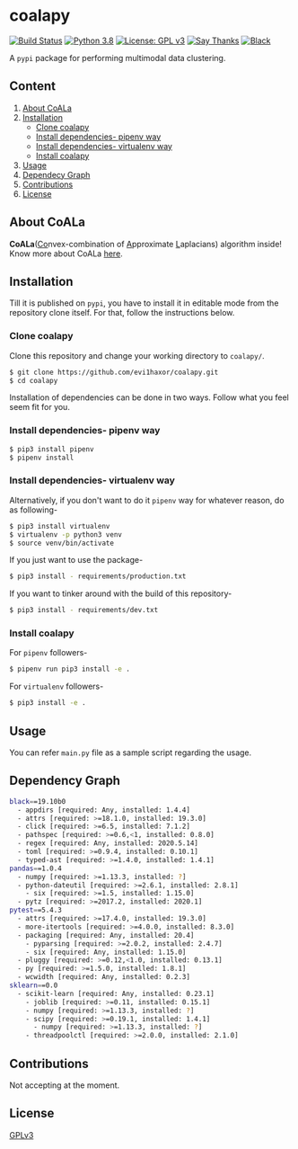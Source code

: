 # coalapy
[![Build Status](https://travis-ci.com/evi1haxor/coalapy.svg?token=mr4CAooD4jjgCsCvyfqv&branch=master)](https://travis-ci.com/evi1haxor/coalapy) [![Python 3.8](https://img.shields.io/badge/python-3.8-blue.svg)](https://www.python.org/downloads/release/python-383/) [![License: GPL v3](https://img.shields.io/badge/License-GPLv3-blue.svg)](https://www.gnu.org/licenses/gpl-3.0) [![Say Thanks](https://img.shields.io/badge/Say%20Thanks-!-1EAEDB.svg)](https://saythanks.io/to/architdwivedi.off%40gmail.com) [![Black](https://img.shields.io/badge/code%20style-black-000000.svg)](https://github.com/psf/black)

A `pypi` package for performing multimodal data clustering.

## Content
1. [About CoALa](#about-coala)
2. [Installation](#installation)
    - [Clone coalapy](#clone-coalapy)
    - [Install dependencies- pipenv way](#install-dependencies--pipenv-way)
    - [Install dependencies- virtualenv way](#install-dependencies--virtualenv-way)
    - [Install coalapy](#install-coalapy)
3. [Usage](#usage)
4. [Dependecy Graph](#dependency-graph)
5. [Contributions](#contributions)
6. [License](#license)

## About CoALa

**CoALa**(<ins>Co</ins>nvex-combination of <ins>A</ins>pproximate <ins>L</ins>aplacians) algorithm inside!
Know more about CoALa [here](https://www.google.com/url?sa=t&rct=j&q=&esrc=s&source=web&cd=&cad=rja&uact=8&ved=2ahUKEwjVr9TXhOjpAhWQXCsKHYHNDGMQFjABegQIARAB&url=https%3A%2F%2Fwww.ncbi.nlm.nih.gov%2Fpubmed%2F31603770&usg=AOvVaw2WCVqw4fcaxMLQHn6ub7_b).

## Installation
Till it is published on `pypi`, you have to install it in editable mode from the repository clone itself. For that, follow the instructions below.

### Clone coalapy
Clone this repository and change your working directory to `coalapy/`.
```bash
$ git clone https://github.com/evi1haxor/coalapy.git
$ cd coalapy
```
Installation of dependencies can be done in two ways. Follow what you feel seem fit for you.

### Install dependencies- pipenv way
```bash
$ pip3 install pipenv
$ pipenv install
```
### Install dependencies- virtualenv way
Alternatively, if you don't want to do it `pipenv` way for whatever reason, do as following-
```bash
$ pip3 install virtualenv
$ virtualenv -p python3 venv
$ source venv/bin/activate
```
If you just want to use the package-
```bash
$ pip3 install - requirements/production.txt
```
If you want to tinker around with the build of this repository-
```bash
$ pip3 install - requirements/dev.txt
```
### Install coalapy 
For `pipenv` followers-
```bash
$ pipenv run pip3 install -e .
```
For `virtualenv` followers-
```bash
$ pip3 install -e .
```

## Usage
You can refer `main.py` file as a sample script regarding the usage. 

## Dependency Graph
```bash
black==19.10b0
  - appdirs [required: Any, installed: 1.4.4]
  - attrs [required: >=18.1.0, installed: 19.3.0]
  - click [required: >=6.5, installed: 7.1.2]
  - pathspec [required: >=0.6,<1, installed: 0.8.0]
  - regex [required: Any, installed: 2020.5.14]
  - toml [required: >=0.9.4, installed: 0.10.1]
  - typed-ast [required: >=1.4.0, installed: 1.4.1]
pandas==1.0.4
  - numpy [required: >=1.13.3, installed: ?]
  - python-dateutil [required: >=2.6.1, installed: 2.8.1]
    - six [required: >=1.5, installed: 1.15.0]
  - pytz [required: >=2017.2, installed: 2020.1]
pytest==5.4.3
  - attrs [required: >=17.4.0, installed: 19.3.0]
  - more-itertools [required: >=4.0.0, installed: 8.3.0]
  - packaging [required: Any, installed: 20.4]
    - pyparsing [required: >=2.0.2, installed: 2.4.7]
    - six [required: Any, installed: 1.15.0]
  - pluggy [required: >=0.12,<1.0, installed: 0.13.1]
  - py [required: >=1.5.0, installed: 1.8.1]
  - wcwidth [required: Any, installed: 0.2.3]
sklearn==0.0
  - scikit-learn [required: Any, installed: 0.23.1]
    - joblib [required: >=0.11, installed: 0.15.1]
    - numpy [required: >=1.13.3, installed: ?]
    - scipy [required: >=0.19.1, installed: 1.4.1]
      - numpy [required: >=1.13.3, installed: ?]
    - threadpoolctl [required: >=2.0.0, installed: 2.1.0]
```

## Contributions
Not accepting at the moment.

## License
[GPLv3](https://www.gnu.org/licenses/gpl-3.0)